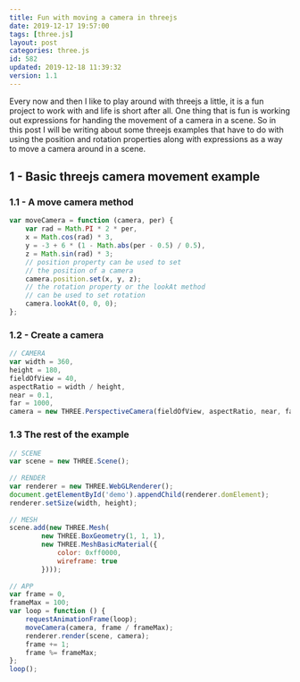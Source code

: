 ```yaml
---
title: Fun with moving a camera in threejs
date: 2019-12-17 19:57:00
tags: [three.js]
layout: post
categories: three.js
id: 582
updated: 2019-12-18 11:39:32
version: 1.1
---
```


Every now and then I like to play around with threejs a little, it is a fun project to work with and life is short after all. One thing that is fun is working out expressions for handing the movement of a camera in a scene. So in this post I will be writing about some threejs examples that have to do with using the position and rotation properties along with expressions as a way to move a camera around in a scene.

<!-- more -->

## 1 - Basic threejs camera movement example


### 1.1 - A move camera method

```js
var moveCamera = function (camera, per) {
    var rad = Math.PI * 2 * per,
    x = Math.cos(rad) * 3,
    y = -3 + 6 * (1 - Math.abs(per - 0.5) / 0.5),
    z = Math.sin(rad) * 3;
    // position property can be used to set
    // the position of a camera
    camera.position.set(x, y, z);
    // the rotation property or the lookAt method
    // can be used to set rotation
    camera.lookAt(0, 0, 0);
};
```

### 1.2 - Create a camera

```js
// CAMERA
var width = 360,
height = 180,
fieldOfView = 40,
aspectRatio = width / height,
near = 0.1,
far = 1000,
camera = new THREE.PerspectiveCamera(fieldOfView, aspectRatio, near, far);
```

### 1.3 The rest of the example

```js
// SCENE
var scene = new THREE.Scene();
 
// RENDER
var renderer = new THREE.WebGLRenderer();
document.getElementById('demo').appendChild(renderer.domElement);
renderer.setSize(width, height);
 
// MESH
scene.add(new THREE.Mesh(
        new THREE.BoxGeometry(1, 1, 1),
        new THREE.MeshBasicMaterial({
            color: 0xff0000,
            wireframe: true
        })));
 
// APP
var frame = 0,
frameMax = 100;
var loop = function () {
    requestAnimationFrame(loop);
    moveCamera(camera, frame / frameMax);
    renderer.render(scene, camera);
    frame += 1;
    frame %= frameMax;
};
loop();
```